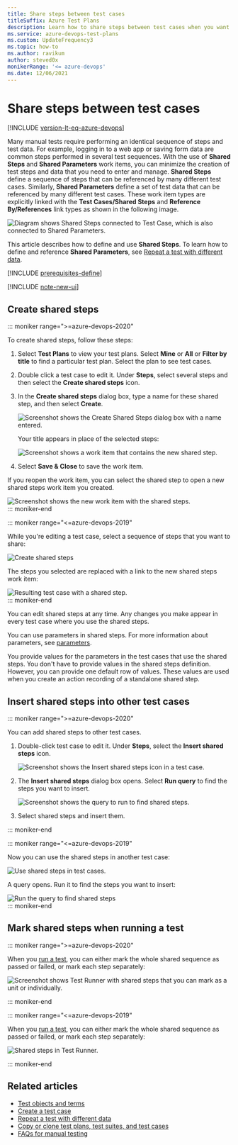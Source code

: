```yaml
---
title: Share steps between test cases
titleSuffix: Azure Test Plans
description: Learn how to share steps between test cases when you want to test web applications in Azure Test.
ms.service: azure-devops-test-plans
ms.custom: UpdateFrequency3
ms.topic: how-to
ms.author: ravikum
author: steved0x
monikerRange: '<= azure-devops'
ms.date: 12/06/2021
---
```


# Share steps between test cases

[!INCLUDE [version-lt-eq-azure-devops](../includes/version-lt-eq-azure-devops.md)]

Many manual tests require performing an identical sequence of steps and test data. For example, logging in to a web app or saving form data are common steps performed in several test sequences. With the use of **Shared Steps** and **Shared Parameters** work items, you can minimize the creation of test steps and data that you need to enter and manage. **Shared Steps** define a sequence of steps that can be referenced by many different test cases. Similarly, **Shared Parameters** define a set of test data that can be referenced by many different test cases. These work item types are explicitly linked with the **Test Cases/Shared Steps** and **Reference By/References** link types as shown in the following image.

![Diagram shows Shared Steps connected to Test Case, which is also connected to Shared Parameters.](media/shared-steps/shared-steps-shared-parameters.png)

This article describes how to define and use **Shared Steps**. To learn how to define and reference **Shared Parameters**, see [Repeat a test with different data](repeat-test-with-different-data.md).

[!INCLUDE [prerequisites-define](includes/prerequisites-define.md)]

[!INCLUDE [note-new-ui](includes/note-new-ui.md)]
  
## Create shared steps
::: moniker range=">=azure-devops-2020"

To create shared steps, follow these steps:

1. Select **Test Plans** to view your test plans. Select **Mine** or **All** or **Filter by title** to find a particular test plan. Select the plan to see test cases.

1. Double click a test case to edit it. Under **Steps**, select several steps and then select the **Create shared steps** icon.

1. In the **Create shared steps** dialog box, type a name for these shared step, and then select **Create**.

   ![Screenshot shows the Create Shared Steps dialog box with a name entered.](media/shared-steps/create-shared-steps-name.png)  
  
   Your title appears in place of the selected steps:

   ![Screenshot shows a work item that contains the new shared step.](media/shared-steps/shared-steps-link.png)

1. Select **Save & Close** to save the work item.

If you reopen the work item, you can select the shared step to open a new shared steps work item you created.
  
   ![Screenshot shows the new work item with the shared steps.](media/shared-steps/shared-steps-work-item.png)  
::: moniker-end

::: moniker range="<=azure-devops-2019"

While you're editing a test case, select a sequence of steps that you want to share:  
  
![Create shared steps](media/shared-steps/create-shared-steps.png)  
  
The steps you selected are replaced with a link to the new shared steps work item:  
  
![Resulting test case with a shared step.](media/shared-steps/create-shared-result.png)  
::: moniker-end

You can edit shared steps at any time.
Any changes you make appear in every test case where you use the shared steps.

You can use parameters in shared steps.
For more information about parameters, see [parameters](repeat-test-with-different-data.md).

You provide values for the parameters in the test cases that use the shared steps.
You don't have to provide values in the shared steps definition.
However, you can provide one default row of values.
These values are used when you create an action recording of a standalone shared step.

## Insert shared steps into other test cases
::: moniker range=">=azure-devops-2020"

You can add shared steps to other test cases.

1. Double-click test case to edit it. Under **Steps**, select the **Insert shared steps** icon.

   ![Screenshot shows the Insert shared steps icon in a test case.](media/shared-steps/insert-shared-steps-icon.png)  

1. The **Insert shared steps** dialog box opens. Select **Run query** to find the steps you want to insert.

   ![Screenshot shows the query to run to find shared steps.](media/shared-steps/shared-steps-run-query.png)

1. Select shared steps and insert them.

::: moniker-end

::: moniker range="<=azure-devops-2019"

Now you can use the shared steps in another test case:  
  
![Use shared steps in test cases.](media/shared-steps/use-shared-steps.png)  
  
A query opens. Run it to find the steps you want to insert:  
  
![Run the query to find shared steps](media/shared-steps/shared-step-query.png)  
::: moniker-end

## Mark shared steps when running a test
::: moniker range=">=azure-devops-2020"

When you [run a test](run-manual-tests.md), you can either mark the whole shared sequence as passed or failed, or mark each step separately:  
  
![Screenshot shows Test Runner with shared steps that you can mark as a unit or individually.](media/shared-steps/test-runner-shared-steps.png)

::: moniker-end

::: moniker range="<=azure-devops-2019"

When you [run a test](run-manual-tests.md), you can either mark the whole shared sequence as passed or failed, or mark each step separately:  
  
![Shared steps in Test Runner.](media/shared-steps/run-shared-steps.png)

::: moniker-end

## Related articles

- [Test objects and terms](test-objects-overview.md)
- [Create a test case](create-test-cases.md)
- [Repeat a test with different data](repeat-test-with-different-data.md)
- [Copy or clone test plans, test suites, and test cases](copy-clone-test-items.md)
- [FAQs for manual testing](reference-qa.yml)
